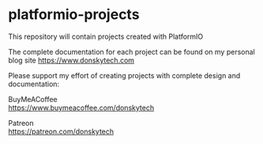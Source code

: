 # platformio-projects

This repository will contain projects created with PlatformIO  
  
The complete documentation for each project can be found on my personal blog site https://www.donskytech.com  
  
Please support my effort of creating projects with complete design and documentation:  
  
BuyMeACoffee  
https://www.buymeacoffee.com/donskytech
  
Patreon  
https://patreon.com/donskytech

